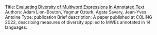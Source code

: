 Title: [Evaluating Diversity of Multiword Expressions in Annotated Text](https://aclanthology.org/2022.coling-1.290/)
Authors: Adam Lion-Bouton, Yagmur Ozturk, Agata Savary, Jean-Yves Antoine
Type: publication
Brief description: A paper published at COLING 2022, describing measures of diversity applied to MWEs annotated in 14 languages.
